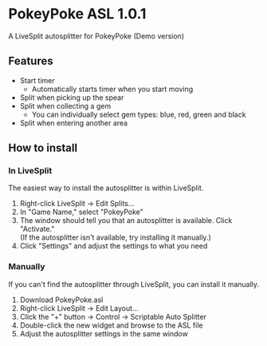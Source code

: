 # PokeyPoke ASL 1.0.1
A LiveSplit autosplitter for PokeyPoke (Demo version)

## Features
 * Start timer
   * Automatically starts timer when you start moving
 * Split when picking up the spear
 * Split when collecting a gem
   * You can individually select gem types: blue, red, green and black
 * Split when entering another area

## How to install
### In LiveSplit
The easiest way to install the autosplitter is within LiveSplit.
 1. Right-click LiveSplit -> Edit Splits...
 2. In "Game Name," select "PokeyPoke"
 3. The window should tell you that an autosplitter is available. Click "Activate."  
    (If the autosplitter isn't available, try installing it manually.)
 4. Click "Settings" and adjust the settings to what you need
### Manually
If you can't find the autosplitter through LiveSplit, you can install it manually.
 1. Download PokeyPoke.asl
 2. Right-click LiveSplit -> Edit Layout...
 3. Click the "+" button -> Control -> Scriptable Auto Splitter
 4. Double-click the new widget and browse to the ASL file
 5. Adjust the autosplitter settings in the same window
